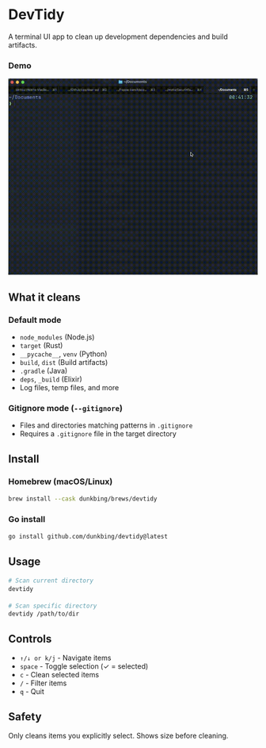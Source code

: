 # DevTidy

A terminal UI app to clean up development dependencies and build artifacts.

### Demo
![demo](./demo.gif)

## What it cleans

### Default mode
- `node_modules` (Node.js)
- `target` (Rust)
- `__pycache__`, `venv` (Python)
- `build`, `dist` (Build artifacts)
- `.gradle` (Java)
- `deps`, `_build` (Elixir)
- Log files, temp files, and more

### Gitignore mode (`--gitignore`)
- Files and directories matching patterns in `.gitignore`
- Requires a `.gitignore` file in the target directory

## Install

### Homebrew (macOS/Linux)
```bash
brew install --cask dunkbing/brews/devtidy
```

### Go install
```bash
go install github.com/dunkbing/devtidy@latest
```

## Usage

```bash
# Scan current directory
devtidy

# Scan specific directory
devtidy /path/to/dir
```

## Controls

- `↑/↓ or k/j` - Navigate items
- `space` - Toggle selection (✓ = selected)
- `c` - Clean selected items
- `/` - Filter items
- `q` - Quit

## Safety

Only cleans items you explicitly select. Shows size before cleaning.
